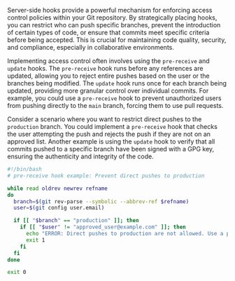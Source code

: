 Server-side hooks provide a powerful mechanism for enforcing access control policies within your Git repository. By strategically placing hooks, you can restrict who can push specific branches, prevent the introduction of certain types of code, or ensure that commits meet specific criteria before being accepted. This is crucial for maintaining code quality, security, and compliance, especially in collaborative environments.

Implementing access control often involves using the `pre-receive` and `update` hooks. The `pre-receive` hook runs before any references are updated, allowing you to reject entire pushes based on the user or the branches being modified. The `update` hook runs once for each branch being updated, providing more granular control over individual commits. For example, you could use a `pre-receive` hook to prevent unauthorized users from pushing directly to the `main` branch, forcing them to use pull requests.

Consider a scenario where you want to restrict direct pushes to the `production` branch. You could implement a `pre-receive` hook that checks the user attempting the push and rejects the push if they are not on an approved list. Another example is using the `update` hook to verify that all commits pushed to a specific branch have been signed with a GPG key, ensuring the authenticity and integrity of the code.

```bash
#!/bin/bash
# pre-receive hook example: Prevent direct pushes to production

while read oldrev newrev refname
do
  branch=$(git rev-parse --symbolic --abbrev-ref $refname)
  user=$(git config user.email)

  if [[ "$branch" == "production" ]]; then
    if [[ "$user" != "approved_user@example.com" ]]; then
      echo "ERROR: Direct pushes to production are not allowed. Use a pull request." >&2
      exit 1
    fi
  fi
done

exit 0
```